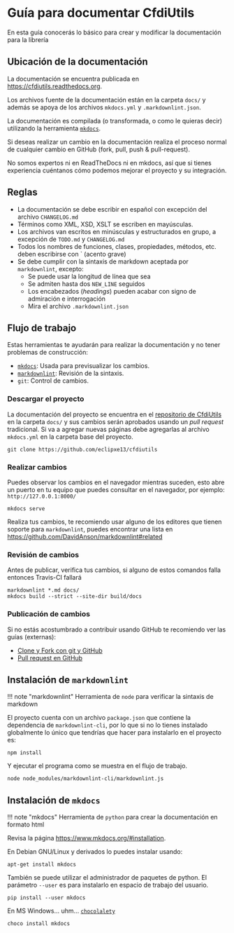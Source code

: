 # Guía para documentar CfdiUtils

En esta guía conocerás lo básico para crear y modificar la documentación para la librería


## Ubicación de la documentación

La documentación se encuentra publicada en <https://cfdiutils.readthedocs.org>.

Los archivos fuente de la documentación están en la carpeta `docs/` y además se apoya
de los archivos `mkdocs.yml` y `.markdownlint.json`.

La documentación es compilada (o transformada, o como le quieras decir) utilizando
la herramienta [`mkdocs`](https://www.mkdocs.org/).

Si deseas realizar un cambio en la documentación realiza el proceso normal de cualquier cambio
en GitHub (fork, pull, push & pull-request).

No somos expertos ni en ReadTheDocs ni en mkdocs, así que si tienes experiencia cuéntanos cómo
podemos mejorar el proyecto y su integración.


## Reglas

- La documentación se debe escribir en español con excepción del archivo `CHANGELOG.md`
- Términos como XML, XSD, XSLT se escriben en mayúsculas.
- Los archivos van escritos en minúsculas y estructurados en grupo, a excepción de `TODO.md` y `CHANGELOG.md`
- Todos los nombres de funciones, clases, propiedades, métodos, etc. deben escribirse con ` (acento grave)
- Se debe cumplir con la sintaxis de markdown aceptada por `markdownlint`, excepto:
    - Se puede usar la longitud de línea que sea
    - Se admiten hasta dos `NEW_LINE` seguidos
    - Los encabezados (*headings*) pueden acabar con signo de admiración e interrogación
    - Mira el archivo `.markdownlint.json`


## Flujo de trabajo

Estas herramientas te ayudarán para realizar la documentación y no tener problemas de construcción:

- [`mkdocs`](https://www.mkdocs.org/): Usada para previsualizar los cambios.
- [`markdownlint`](https://github.com/DavidAnson/markdownlint): Revisión de la sintaxis.
- `git`: Control de cambios.


### Descargar el proyecto

La documentación del proyecto se encuentra en el [repositorio de CfdiUtils](https://github.com/eclipxe13/cfdiutils)
en la carpeta `docs/` y sus cambios serán aprobados usando un *pull request* tradicional.
Si va a agregar nuevas páginas debe agregarlas al archivo `mkdocs.yml` en la carpeta base del proyecto.

```shell
git clone https://github.com/eclipxe13/cfdiutils
```


### Realizar cambios

Puedes observar los cambios en el navegador mientras suceden, esto abre un puerto en tu equipo
que puedes consultar en el navegador, por ejemplo: `http://127.0.0.1:8000/`

```shell
mkdocs serve
```

Realiza tus cambios, te recomiendo usar alguno de los editores que tienen soporte para
`markdownlint`, puedes encontrar una lista en <https://github.com/DavidAnson/markdownlint#related>


### Revisión de cambios

Antes de publicar, verifica tus cambios, si alguno de estos comandos falla entonces Travis-CI fallará

```shell
markdownlint *.md docs/
mkdocs build --strict --site-dir build/docs
```


### Publicación de cambios

Si no estás acostumbrado a contribuir usando GitHub te recomiendo ver las guías (externas):

- [Clone y Fork con git y GitHub](https://styde.net/clone-y-fork-con-git-y-github/)
- [Pull request en GitHub](https://styde.net/pull-request-en-github/)


## Instalación de `markdownlint`

!!! note "markdownlint"
    Herramienta de `node` para verificar la sintaxis de markdown

El proyecto cuenta con un archivo `package.json` que contiene la dependencia de `markdownlint-cli`,
por lo que si no lo tienes instalado globalmente lo único que tendrías que hacer para instalarlo en el proyecto es:

```shell
npm install
```

Y ejecutar el programa como se muestra en el flujo de trabajo.

```shell
node node_modules/markdownlint-cli/markdownlint.js
```

## Instalación de `mkdocs`

!!! note "mkdocs"
    Herramienta de `python` para crear la documentación en formato html

Revisa la página <https://www.mkdocs.org/#installation>.

En Debian GNU/Linux y derivados lo puedes instalar usando:

```shell
apt-get install mkdocs
```

También se puede utilizar el administrador de paquetes de python.
El parámetro `--user` es para instalarlo en espacio de trabajo del usuario.

```shell
pip install --user mkdocs
```

En MS Windows... uhm... [`chocolalety`](https://chocolatey.org/packages/mkdocs)

```shell
choco install mkdocs
```
